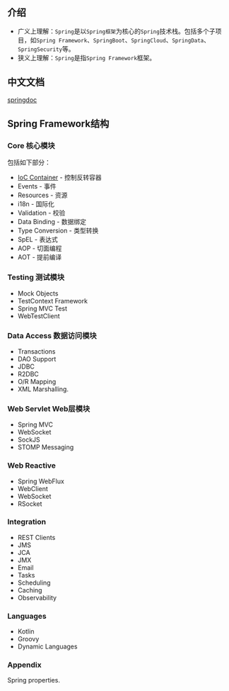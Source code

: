 
## 介绍
* 广义上理解：`Spring`是以`Spring框架`为核心的`Spring`技术栈。包括多个子项目，如`Spring Framework`、`SpringBoot`、`SpringCloud`、`SpringData`、`SpringSecurity`等。
* 狭义上理解：`Spring`是指`Spring Framework`框架。

## 中文文档
[springdoc](https://springdoc.cn/)

## Spring Framework结构
### Core 核心模块
包括如下部分：
* [IoC Container](spring/core/ioc) - 控制反转容器
* Events - 事件
* Resources - 资源
* i18n - 国际化
* Validation - 校验
* Data Binding - 数据绑定
* Type Conversion - 类型转换
* SpEL - 表达式
* AOP - 切面编程
* AOT - 提前编译

### Testing 测试模块
* Mock Objects
* TestContext Framework
* Spring MVC Test
* WebTestClient

### Data Access 数据访问模块
* Transactions 
* DAO Support
* JDBC
* R2DBC
* O/R Mapping
* XML Marshalling.

### Web Servlet	Web层模块
* Spring MVC
* WebSocket
* SockJS
* STOMP Messaging

### Web Reactive 
* Spring WebFlux
* WebClient
* WebSocket
* RSocket

### Integration	
* REST Clients
* JMS
* JCA
* JMX
* Email
* Tasks
* Scheduling
* Caching
* Observability

### Languages	
* Kotlin
* Groovy
* Dynamic Languages

### Appendix	
Spring properties.
